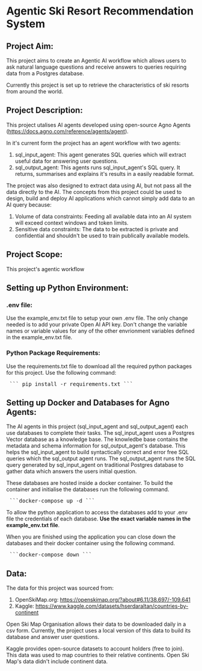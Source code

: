 
# Agentic Ski Resort Recommendation System

## Project Aim:

This project aims to create an Agentic AI workflow which allows users to ask natural language questions 
and receive answers to queries requiring data from a Postgres database.

Currently this project is set up to retrieve the characteristics of ski resorts from around the world. 

## Project Description: 

This project utalises AI agents developed using open-source Agno Agents (https://docs.agno.com/reference/agents/agent). 

In it's current form the project has an agent workflow with two agents:
1. sql_input_agent: This agent generates SQL queries which will extract useful data for answering user questions. 
2. sql_output_agent: This agents runs sql_input_agent's SQL query. It returns, summarises and explains it's results in a easily readable format.

The project was also designed to extract data using AI, but not pass all the data directly to the AI. The concepts from this project
could be used to design, build and deploy AI applications which cannot simply add data to an AI query because:
1. Volume of data constraints:  Feeding all available data into an AI system will exceed context windows and token limits. 
2. Sensitive data constraints: The data to be extracted is private and confidential and shouldn't be used to train publically available models.

## Project Scope:

This project's agentic workflow 

## Setting up Python Environment:

### .env file:
Use the example_env.txt file to setup your own .env file. The only change needed is to add your private Open AI API key.
Don't change the variable names or variable values for any of the other envrionment variables defined in the example_env.txt file.  

### Python Package Requirements: 
Use the requirements.txt file to download all the required python packages for this project. Use the following command:

<pre> ``` pip install -r requirements.txt ``` </pre>

## Setting up Docker and Databases for Agno Agents:

The AI agents in this project (sql_input_agent and sql_output_agent) each use databases to complete their tasks.
The sql_input_agent uses a Postgres Vector database as a knowledge base. The knowledbe base contains the metadata and schema information for
sql_output_agent's database. This helps the sql_input_agent to build syntactically correct and error free SQL queries which the sql_output agent runs. The sql_output_agent runs the SQL query generated by sql_input_agent on traditional Postgres database to gather data which answers
the users initial question. 

These databases are hosted inside a docker container. To build the container and initialise the databases run the following command. 

<pre> ```docker-compose up -d ``` </pre>

To allow the python application to access the databases add to your .env file the credentials of each database. __Use the exact variable
names in the example_env.txt file__.

When you are finished using the application you can close down the databases and their docker container using the following command.

<pre> ```docker-compose down ``` </pre>

## Data: 

The data for this project was sourced from: 
1. OpenSkiMap.org: https://openskimap.org/?about#6.11/38.697/-109.641
2. Kaggle: https://www.kaggle.com/datasets/hserdaraltan/countries-by-continent

Open Ski Map Organisation allows their data to be downloaded daily in a csv form. Currently, the project uses a local
version of this data to build its database and answer user questions.

Kaggle provides open-source datasets to account holders (free to join). This data was used to map countries to their 
relative continents. Open Ski Map's data didn't include continent data. 

